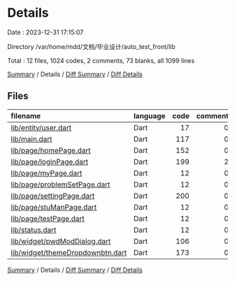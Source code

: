 # Details

Date : 2023-12-31 17:15:07

Directory /var/home/mdd/文档/毕业设计/auto_test_front/lib

Total : 12 files,  1024 codes, 2 comments, 73 blanks, all 1099 lines

[Summary](results.md) / Details / [Diff Summary](diff.md) / [Diff Details](diff-details.md)

## Files
| filename | language | code | comment | blank | total |
| :--- | :--- | ---: | ---: | ---: | ---: |
| [lib/entity/user.dart](/lib/entity/user.dart) | Dart | 17 | 0 | 2 | 19 |
| [lib/main.dart](/lib/main.dart) | Dart | 117 | 0 | 17 | 134 |
| [lib/page/homePage.dart](/lib/page/homePage.dart) | Dart | 152 | 0 | 11 | 163 |
| [lib/page/loginPage.dart](/lib/page/loginPage.dart) | Dart | 199 | 2 | 7 | 208 |
| [lib/page/myPage.dart](/lib/page/myPage.dart) | Dart | 12 | 0 | 4 | 16 |
| [lib/page/problemSetPage.dart](/lib/page/problemSetPage.dart) | Dart | 12 | 0 | 3 | 15 |
| [lib/page/settingPage.dart](/lib/page/settingPage.dart) | Dart | 200 | 0 | 11 | 211 |
| [lib/page/stuManPage.dart](/lib/page/stuManPage.dart) | Dart | 12 | 0 | 4 | 16 |
| [lib/page/testPage.dart](/lib/page/testPage.dart) | Dart | 12 | 0 | 3 | 15 |
| [lib/status.dart](/lib/status.dart) | Dart | 12 | 0 | 1 | 13 |
| [lib/widget/pwdModDialog.dart](/lib/widget/pwdModDialog.dart) | Dart | 106 | 0 | 4 | 110 |
| [lib/widget/themeDropdownbtn.dart](/lib/widget/themeDropdownbtn.dart) | Dart | 173 | 0 | 6 | 179 |

[Summary](results.md) / Details / [Diff Summary](diff.md) / [Diff Details](diff-details.md)
